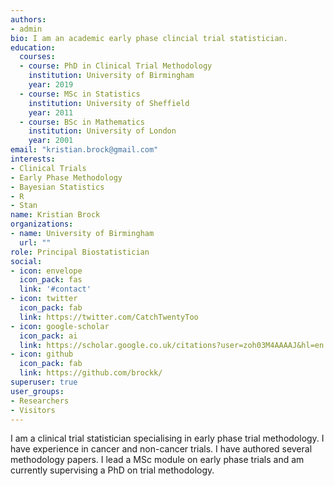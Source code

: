 ```yaml
---
authors:
- admin
bio: I am an academic early phase clincial trial statistician.
education:
  courses:
  - course: PhD in Clinical Trial Methodology
    institution: University of Birmingham
    year: 2019
  - course: MSc in Statistics
    institution: University of Sheffield
    year: 2011
  - course: BSc in Mathematics
    institution: University of London
    year: 2001
email: "kristian.brock@gmail.com"
interests:
- Clinical Trials
- Early Phase Methodology
- Bayesian Statistics
- R
- Stan
name: Kristian Brock
organizations:
- name: University of Birmingham
  url: ""
role: Principal Biostatistician
social:
- icon: envelope
  icon_pack: fas
  link: '#contact'
- icon: twitter
  icon_pack: fab
  link: https://twitter.com/CatchTwentyToo
- icon: google-scholar
  icon_pack: ai
  link: https://scholar.google.co.uk/citations?user=zoh03M4AAAAJ&hl=en
- icon: github
  icon_pack: fab
  link: https://github.com/brockk/
superuser: true
user_groups:
- Researchers
- Visitors
---
```


I am a clinical trial statistician specialising in early phase trial methodology. 
I have experience in cancer and non-cancer trials. I have authored several methodology papers. 
I lead a MSc module on early phase trials and am currently supervising a PhD on trial methodology.
